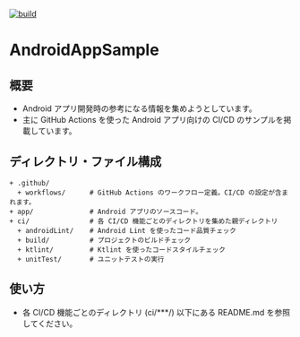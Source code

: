[![build](https://github.com/asabon/AndroidAppSample/actions/workflows/build.yml/badge.svg?branch=main)](https://github.com/asabon/AndroidAppSample/actions/workflows/build.yml)

# AndroidAppSample

## 概要

- Android アプリ開発時の参考になる情報を集めようとしています。
- 主に GitHub Actions を使った Android アプリ向けの CI/CD のサンプルを掲載しています。

## ディレクトリ・ファイル構成

```text
+ .github/
  + workflows/      # GitHub Actions のワークフロー定義。CI/CD の設定が含まれます。
+ app/              # Android アプリのソースコード。
+ ci/               # 各 CI/CD 機能ごとのディレクトリを集めた親ディレクトリ
  + androidLint/    # Android Lint を使ったコード品質チェック
  + build/          # プロジェクトのビルドチェック
  + ktlint/         # Ktlint を使ったコードスタイルチェック
  + unitTest/       # ユニットテストの実行
```

## 使い方

- 各 CI/CD 機能ごとのディレクトリ (ci/***/) 以下にある README.md を参照してください。
